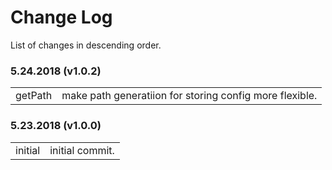 # Change Log

List of changes in descending order.

### 5.24.2018 (v1.0.2)

<table>
  <tr><td>getPath</td><td>make path generatiion for storing config more flexible.</td></tr>
</table>

### 5.23.2018 (v1.0.0)

<table>
  <tr><td>initial</td><td>initial commit.</td></tr>
</table>